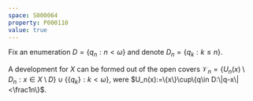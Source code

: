 ```yaml
---
space: S000064
property: P000110
value: true
---
```


Fix an enumeration $D=\{q_n:n<\omega\}$ and denote $D_n=\{q_k: k\leq n\}$.

A development for $X$ can be formed out of the open covers
$\mathscr V_n=\{ U_n(x)\setminus D_n : x\in X\setminus D\}\cup\{\{q_k\}:k<\omega \}$, were $U_n(x):=\{x\}\cup\{q\in D:\|q-x\|<\frac1n\}$.
